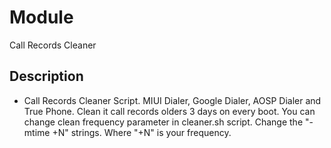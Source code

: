 # Module
Call Records Cleaner

## Description
- Call Records Cleaner Script. 
MIUI Dialer, Google Dialer, AOSP Dialer and True Phone. 
Clean it call records olders 3 days on every boot. 
You can change clean frequency parameter in cleaner.sh script.
Change the "-mtime +N" strings. Where "+N" is your frequency.
